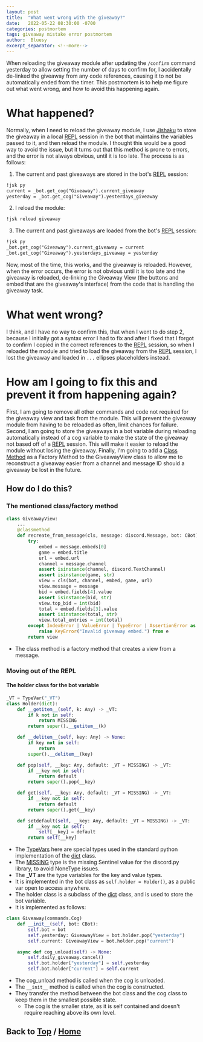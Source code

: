 ```yaml
---
layout: post
title:  "What went wrong with the giveaway?"
date:   2022-05-22 08:30:00 -0700
categories: postmortem
tags: giveaway mistake error postmortem
author:  Bluesy
excerpt_separator: <!--more-->
---
```


When reloading the giveaway module after updating the `/confirm` command yesterday to allow
setting the number of days to confirm for, I accidentally de-linked the giveaway from any code references, causing
it to not be automatically ended from the timer. This postmortem is to help me figure out what went wrong, and how
to avoid this happening again.

<!--more-->

# What happened?

Normally, when I need to reload the giveaway module, I use [Jishaku] to store the giveaway in a local [REPL] session 
in the bot that maintains the variables passed to it, and then reload the module. I thought this would be a good way to
avoid the issue, but it turns out that this method is prone to errors, and the error is not always obvious, until it is
too late. The process is as follows:
1. The current and past giveaways are stored in the bot's [REPL] session:

```markdown
!jsk py
current = _bot.get_cog("Giveaway").current_giveaway
yesterday = _bot.get_cog("Giveaway").yesterdays_giveaway
```

2. I reload the module:

```markdown
!jsk reload giveaway
```

3. The current and past giveaways are loaded from the bot's [REPL] session:

```markdown
!jsk py
_bot.get_cog("Giveaway").current_giveaway = current
_bot.get_cog("Giveaway").yesterdays_giveaway = yesterday
```

Now, most of the time, this works, and the giveaway is reloaded. However, when the error occurs, the error is not
obvious until it is too late and the giveaway is reloaded, de-linking the Giveaway View (the buttons and embed that are
the giveaway's interface) from the code that is handling the giveaway task.

# What went wrong?

I think, and I have no way to confirm this, that when I went to do step 2, because I initially got a syntax error I had
to fix and after I fixed that I forgot to confirm I copied in the correct references to the [REPL] session, so when I 
reloaded the module and tried to load the giveaway from the [REPL] session, I lost the giveaway and loaded in `...`
ellipses placeholders instead.

# How am I going to fix this and prevent it from happening again?

First, I am going to remove all other commands and code not required for the giveaway view and task from the module.
This will prevent the giveaway module from having to be reloaded as often, limit chances for failure. Second, I am
going to store the giveaways in a bot variable during reloading automatically instead of a cog variable
to make the state of the giveaway not based off of a [REPL] session. This will make it easier to reload the module 
without losing the giveaway. Finally, I'm going to add a [Class Method] as a Factory Method to the GiveawayView
class to allow me to reconstruct a giveaway easier from a channel and message ID should a giveaway be lost in the
future.

## How do I do this?

### The mentioned class/factory method
```python
class GiveawayView:
	...
    @classmethod
    def recreate_from_message(cls, message: discord.Message, bot: CBot):
        try:
            embed = message.embeds[0]
            game = embed.title
            url = embed.url
            channel = message.channel
            assert isinstance(channel, discord.TextChannel)
            assert isinstance(game, str)
            view = cls(bot, channel, embed, game, url)
            view.message = message
            bid = embed.fields[4].value
            assert isinstance(bid, str)
            view.top_bid = int(bid)
            total = embed.fields[3].value
            assert isinstance(total, str)
            view.total_entries = int(total)
        except IndexError | ValueError | TypeError | AssertionError as e:
            raise KeyError("Invalid giveaway embed.") from e
        return view
```
 - The class method is a factory method that creates a view from a message.

### Moving out of the REPL

#### The holder class for the bot variable
```python
_VT = TypeVar("_VT")
class Holder(dict):
    def __getitem__(self, k: Any) -> _VT:
        if k not in self:
            return MISSING
        return super().__getitem__(k)

    def __delitem__(self, key: Any) -> None:
        if key not in self:
            return
        super().__delitem__(key)

    def pop(self, __key: Any, default: _VT = MISSING) -> _VT:
        if __key not in self:
            return default
        return super().pop(__key)

    def get(self, __key: Any, default: _VT = MISSING) -> _VT:
        if __key not in self:
            return default
        return super().get(__key)

    def setdefault(self, __key: Any, default: _VT = MISSING) -> _VT:
        if __key not in self:
            self[__key] = default
        return self[__key]
```
 - The [TypeVars][TypeVar] here are special types used in the standard python implementation of the [dict] class.
 - The [MISSING] type is the missing Sentinel value for the discord.py library, to avoid NoneType issues.
 - The **_VT** are the type variables for the key and value types.
 - It is implemented in the bot class as `self.holder = Holder()`, as a public var open to access anywhere.
 - The holder class is a subclass of the [dict] class, and is used to store the bot variable.
 - It is implemented as follows:

```python
class Giveaway(commands.Cog)
    def __init__(self, bot: CBot):
        self.bot = bot
        self.yesterday: GiveawayView = bot.holder.pop("yesterday")
        self.current: GiveawayView = bot.holder.pop("current")

    async def cog_unload(self) -> None:
        self.daily_giveaway.cancel()
        self.bot.holder["yesterday"] = self.yesterday
        self.bot.holder["current"] = self.current
```

 - The cog_unload method is called when the cog is unloaded.
 - The `__init__` method is called when the cog is constructed.
 - They transfer the method between the bot class and the cog class to keep them in the smallest possible state.
   - The cog is the smaller state, as it is self contained and doesn't require reaching above its own level.


## Back to [Top](./giveaway-error-postmortem) / [Home](../../../../index.html)

[Jishaku]: https://jishaku.readthedocs.io/en/latest/
[REPL]: https://en.wikipedia.org/wiki/Read%E2%80%93eval%E2%80%93print_loop
[Class Method]: https://docs.python.org/3/library/functions.html#classmethod
[TypeVar]: https://docs.python.org/3.10/library/typing.html#typing.TypeVar
[dict]: https://docs.python.org/3/library/stdtypes.html#dict
[MISSING]: https://discordpy.readthedocs.io/en/latest/api.html#discord.discord.utils.MISSING